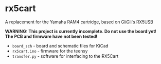 # rx5cart
A replacement for the Yamaha RAM4 cartridge, based on [GliGli's RX5USB](https://github.com/gligli/rx5usb)

**WARNING: This project is currently incomplete. Do not use the board yet! The PCB and firmware have not been tested!**

* `board_sch` - board and schematic files for KiCad
* `rx5cart.ino` - firmware for the teensy
* `transfer.py` - software for interfacing to the RX5Cart
